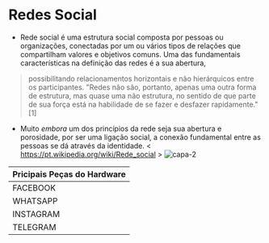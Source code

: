 #  Redes Social

* Rede social é uma estrutura social composta por pessoas ou organizações, conectadas por um ou vários tipos de relações
que compartilham valores e objetivos comuns. Uma das fundamentais características na definição das redes é a sua abertura, 
> possibilitando relacionamentos horizontais e não hierárquicos entre os participantes. "Redes não são, portanto, apenas uma outra forma de estrutura, 
mas quase uma não estrutura, no sentido de que parte de sua força está na habilidade de se fazer e desfazer rapidamente."[1]

* Muito _embora_ um dos princípios da rede seja sua abertura e porosidade, por ser uma ligação social, a 
conexão fundamental entre as pessoas se dá através da identidade.
< https://pt.wikipedia.org/wiki/Rede_social >
![capa-2](https://user-images.githubusercontent.com/71298055/93837838-06d57800-fc5e-11ea-9238-052e45b2c745.png)


 | Pricipais Peças do Hardware | 
 |-----------------------------|
 |        FACEBOOK             |
 |        WHATSAPP             | 
 |        INSTAGRAM            |
 |        TELEGRAM             |
